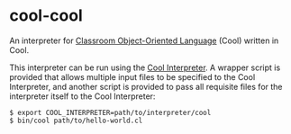 # cool-cool
An interpreter for
[Classroom Object-Oriented Language](https://theory.stanford.edu/~aiken/software/cool/cool.html)
(Cool) written in Cool.

This interpreter can be run using the
[Cool Interpreter](http://www.cs.virginia.edu/~weimer/2015-4610/cool.html).  A wrapper
script is provided that allows multiple input files to be specified to the Cool
Interpreter, and another script is provided to pass all requisite files for the
interpreter itself to the Cool Interpreter:

    $ export COOL_INTERPRETER=path/to/interpreter/cool
    $ bin/cool path/to/hello-world.cl

